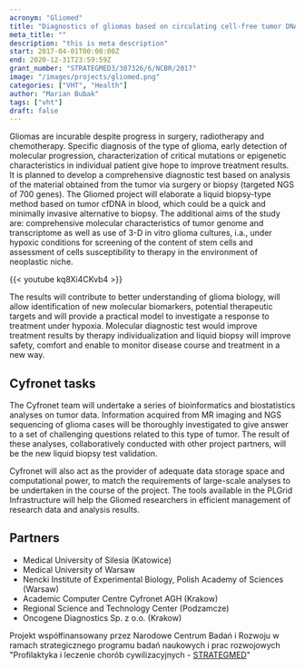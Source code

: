 ```yaml
---
acronym: "Gliomed"
title: "Diagnostics of gliomas based on circulating cell-free tumor DNA"
meta_title: ""
description: "this is meta description"
start: 2017-04-01T00:00:00Z
end: 2020-12-31T23:59:59Z
grant_number: "STRATEGMED3/307326/6/NCBR/2017"
image: "/images/projects/gliomed.png"
categories: ["VHT", "Health"]
author: "Marian Bubak"
tags: ["vht"]
draft: false
---
```


Gliomas are incurable despite progress in surgery, radiotherapy and
chemotherapy. Specific diagnosis of the type of glioma, early detection of
molecular progression, characterization of critical mutations or epigenetic
characteristics in individual patient give hope to improve treatment results. It
is planned to develop a comprehensive diagnostic test based on analysis of the
material obtained from the tumor via surgery or biopsy (targeted NGS of 700
genes). The Gliomed project will elaborate a liquid biopsy-type method based on
tumor cfDNA in blood, which could be a quick and minimally invasive alternative
to biopsy. The additional aims of the study are: comprehensive molecular
characteristics of tumor genome and transcriptome as well as use of 3-D in vitro
glioma cultures, i.a., under hypoxic conditions for screening of the content of
stem cells and assessment of cells susceptibility to therapy in the environment
of neoplastic niche.

{{< youtube kq8Xi4CKvb4 >}}

The results will contribute to better understanding of glioma biology, will
allow identification of new molecular biomarkers, potential therapeutic targets
and will provide a practical model to investigate a response to treatment under
hypoxia. Molecular diagnostic test would improve treatment results by therapy
individualization and liquid biopsy will improve safety, comfort and enable to
monitor disease course and treatment in a new way.

## Cyfronet tasks
The Cyfronet team will undertake a series of bioinformatics and biostatistics
analyses on tumor data. Information acquired from MR imaging and NGS sequencing
of glioma cases will be thoroughly investigated to give answer to a set of
challenging questions related to this type of tumor. The result of these
analyses, collaboratively conducted with other project partners, will be the new
liquid biopsy test validation.

Cyfronet will also act as the provider of adequate data storage space and
computational power, to match the requirements of large-scale analyses to be
undertaken in the course of the project. The tools available in the PLGrid
Infrastructure will help the Gliomed researchers in efficient management of
research data and analysis results.

## Partners
  - Medical University of Silesia (Katowice)
  - Medical University of Warsaw
  - Nencki Institute of Experimental Biology, Polish Academy of Sciences (Warsaw)
  - Academic Computer Centre Cyfronet AGH (Krakow)
  - Regional Science and Technology Center (Podzamcze)
  - Oncogene Diagnostics Sp. z o.o. (Krakow)

Projekt współfinansowany przez Narodowe Centrum Badań i Rozwoju w ramach strategicznego programu badań naukowych i prac rozwojowych "Profilaktyka i leczenie chorób cywilizacyjnych - [STRATEGMED](http://www.ncbr.gov.pl/programy-strategiczne/profilaktyka-i-leczenie-chorob-cywilizacyjnych---strategmed/)"
